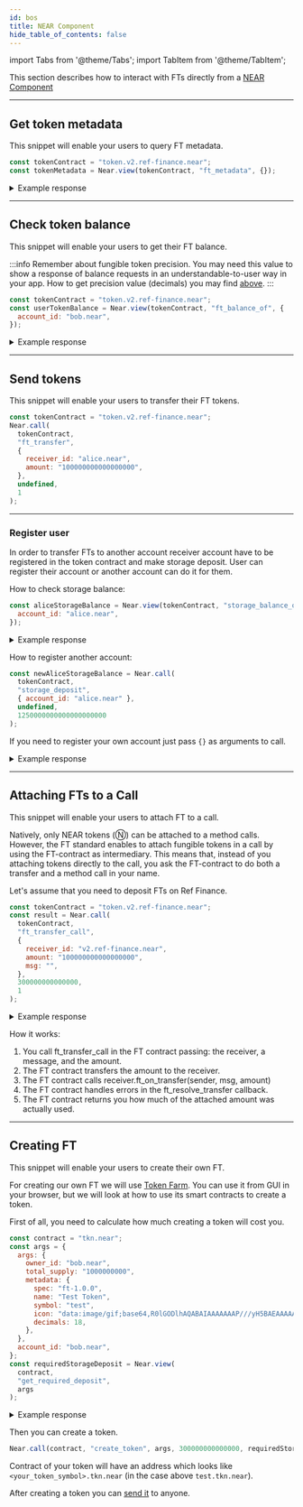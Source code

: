 ```yaml
---
id: bos
title: NEAR Component
hide_table_of_contents: false
---
```


import Tabs from '@theme/Tabs';
import TabItem from '@theme/TabItem';

This section describes how to interact with FTs directly from a [NEAR Component](../../../bos/components.md)

---

## Get token metadata

This snippet will enable your users to query FT metadata.

```js
const tokenContract = "token.v2.ref-finance.near";
const tokenMetadata = Near.view(tokenContract, "ft_metadata", {});
```

<details>
<summary>Example response</summary>
<p>

```json
{
  "spec": "ft-1.0.0",
  "name": "Ref Finance Token",
  "symbol": "REF",
  "icon": "data:image/svg+xml,%3Csvg xmlns='http://www.w3.org/2000/svg' viewBox='16 24 248 248' style='background: %23000'%3E%3Cpath d='M164,164v52h52Zm-45-45,20.4,20.4,20.6-20.6V81H119Zm0,18.39V216h41V137.19l-20.6,20.6ZM166.5,81H164v33.81l26.16-26.17A40.29,40.29,0,0,0,166.5,81ZM72,153.19V216h43V133.4l-11.6-11.61Zm0-18.38,31.4-31.4L115,115V81H72ZM207,121.5h0a40.29,40.29,0,0,0-7.64-23.66L164,133.19V162h2.5A40.5,40.5,0,0,0,207,121.5Z' fill='%23fff'/%3E%3Cpath d='M189 72l27 27V72h-27z' fill='%2300c08b'/%3E%3C/svg%3E%0A",
  "reference": null,
  "reference_hash": null,
  "decimals": 18
}
```

</p>

</details>

---

## Check token balance

This snippet will enable your users to get their FT balance.

:::info
Remember about fungible token precision. You may need this value to show a response of balance requests in an understandable-to-user way in your app. How to get precision value (decimals) you may find [above](#get-token-metadata).
:::

```js
const tokenContract = "token.v2.ref-finance.near";
const userTokenBalance = Near.view(tokenContract, "ft_balance_of", {
  account_id: "bob.near",
});
```

<details>
<summary>Example response</summary>
<p>

```json
"3479615037675962643842"
```

</p>

</details>

---

## Send tokens

This snippet will enable your users to transfer their FT tokens.

```js
const tokenContract = "token.v2.ref-finance.near";
Near.call(
  tokenContract,
  "ft_transfer",
  {
    receiver_id: "alice.near",
    amount: "100000000000000000",
  },
  undefined,
  1
);
```

<hr class="subsection" />

### Register user

In order to transfer FTs to another account receiver account have to be registered in the token contract and make storage deposit. User can register their account or another account can do it for them.

How to check storage balance:

```js
const aliceStorageBalance = Near.view(tokenContract, "storage_balance_of", {
  account_id: "alice.near",
});
```

<details>
<summary>Example response</summary>
<p>

It returns `null` if account is not registered.

```json
{
  "available": "0",
  "total": "1250000000000000000000"
}
```

</p>

</details>

How to register another account:

```js
const newAliceStorageBalance = Near.call(
  tokenContract,
  "storage_deposit",
  { account_id: "alice.near" },
  undefined,
  1250000000000000000000
);
```

If you need to register your own account just pass `{}` as arguments to call.

<details>
<summary>Example response</summary>
<p>

```json
{
  "available": "0",
  "total": "1250000000000000000000"
}
```

</p>

</details>

---

## Attaching FTs to a Call

This snippet will enable your users to attach FT to a call.

Natively, only NEAR tokens (Ⓝ) can be attached to a method calls. However, the FT standard enables to attach fungible tokens in a call by using the FT-contract as intermediary. This means that, instead of you attaching tokens directly to the call, you ask the FT-contract to do both a transfer and a method call in your name.

Let's assume that you need to deposit FTs on Ref Finance.

```js
const tokenContract = "token.v2.ref-finance.near";
const result = Near.call(
  tokenContract,
  "ft_transfer_call",
  {
    receiver_id: "v2.ref-finance.near",
    amount: "100000000000000000",
    msg: "",
  },
  300000000000000,
  1
);
```

<details>
<summary>Example response</summary>
<p>

```json
'100000000000000000'
```

</p>

</details>

How it works:

1. You call ft_transfer_call in the FT contract passing: the receiver, a message, and the amount.
2. The FT contract transfers the amount to the receiver.
3. The FT contract calls receiver.ft_on_transfer(sender, msg, amount)
4. The FT contract handles errors in the ft_resolve_transfer callback.
5. The FT contract returns you how much of the attached amount was actually used.

---

## Creating FT

This snippet will enable your users to create their own FT.

For creating our own FT we will use [Token Farm](https://tkn.farm/). You can use it from GUI in your browser, but we will look at how to use its smart contracts to create a token.

First of all, you need to calculate how much creating a token will cost you.

```js
const contract = "tkn.near";
const args = {
  args: {
    owner_id: "bob.near",
    total_supply: "1000000000",
    metadata: {
      spec: "ft-1.0.0",
      name: "Test Token",
      symbol: "test",
      icon: "data:image/gif;base64,R0lGODlhAQABAIAAAAAAAP///yH5BAEAAAAALAAAAAABAAEAAAIBRAA7",
      decimals: 18,
    },
  },
  account_id: "bob.near",
};
const requiredStorageDeposit = Near.view(
  contract,
  "get_required_deposit",
  args
);
```

<details>
<summary>Example response</summary>
<p>

```json
'2234830000000000000000000'
```

</p>

</details>

Then you can create a token.

```js
Near.call(contract, "create_token", args, 300000000000000, requiredStorageDeposit);
```

Contract of your token will have an address which looks like `<your_token_symbol>.tkn.near` (in the case above `test.tkn.near`).

After creating a token you can [send it](#send-tokens) to anyone.
